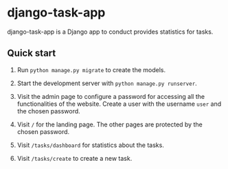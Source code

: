 django-task-app
============

django-task-app is a Django app to conduct provides statistics for tasks.

Quick start
-----------

1. Run ``python manage.py migrate`` to create the models.

2. Start the development server with ``python manage.py runserver``.

3. Visit the admin page to configure a password for accessing all the functionalities of the website. Create a user with the username ``user`` and the chosen password.

3. Visit ``/`` for the landing page. The other pages are protected by the chosen password.

5. Visit ``/tasks/dashboard`` for statistics about the tasks.

6. Visit ``/tasks/create`` to create a new task.
